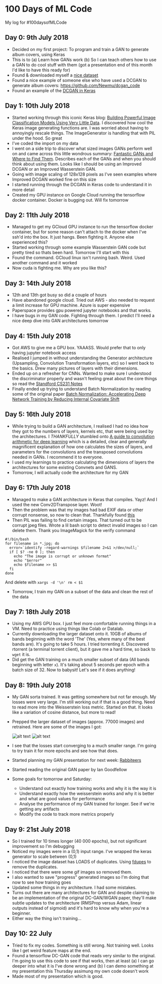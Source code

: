# 100 Days of ML Code
My log for #100daysofMLCode

## Day 0: 9th July 2018

- Decided on my first project: To program and train a GAN to generate album covers, using Keras
- This is to (a) Learn how GANs work (b) So I can teach others how to use a GAN to do cool stuff with them (got a presentation end of this month I'd like to have this ready for)
- Found & downloaded myself a [nice dataset](https://blog.archive.org/2015/05/27/experiment-with-one-million-album-covers/)
- Found a nice example of someone else who have used a DCGAN to generate album covers: https://github.com/Newmu/dcgan_code
- Found an example of the [DCGAN in Keras](https://github.com/eriklindernoren/Keras-GAN#dcgan)

## Day 1: 10th July 2018

- Started working through this iconic Keras blog: [Building Powerful Image Classification Models Using Very Little Data](https://blog.keras.io/building-powerful-image-classification-models-using-very-little-data.html). I discovered how cool the Keras image generating functions are. I was worried about having to annoyingly rescale things. The ImageGenerator is handling that with PIL under the hood. So great
- I've coded the import on my data
- I went on a side trip to discover what sized images GANs perform well on and came across this little wondrous summary: [Fantastic GANs and Where to Find Them](http://guimperarnau.com/blog/2017/03/Fantastic-GANs-and-where-to-find-them). Describes each of the GANs and when you should think about using them. Looks like I should be using an Improved DCGAN or an Improved Wasserstein GAN. 
- Going with image scaling of 128x128 pixels as I've seen examples where Improved DCGAN worked fine on this size
- I started running through the DCGAN in Keras code to understand it in more detail
- Created my GPU instance on Google Cloud running the tensorflow docker container. Docker is bugging out. Will fix tomorrow 


## Day 2: 11th July 2018

- Managed to get my GCloud GPU instance to run the tensorflow docker container, but for some reason can't attach to the docker when I've ssh'd into the box. It just hangs. Been fighting it. Anyone else experienced this?
- Started working through some example Wasserstein GAN code but pretty tired so thats been hard. Tomorrow I'll start with this 
- Found the command. GCloud linux isn't running bash. Weird. Used another command and it worked
- Now cuda is fighting me. Why are you like this?

## Day 3: 14th July 2018

- 12th and 13th got busy so did a couple of hours
- Have abandoned google cloud. Tried out AWS - also needed to request a limit increase for GPU machine. Azure is super expensive
- Paperspace provides gpu powered jupyter notebooks and that works.
- I have bugs in my GAN code. Fighting through them. I predict I'll need a nice deep dive into GAN architectures tomorrow

## Day 4: 15th July 2018

- Got AWS to give me a GPU box. YAAASS. Would prefer that to only having jupyter notebook access
- Realised I jumped in without understanding the Generator architecture (Upsampling, Convolution Transformation layers, etc) so I went back to the basics. Drew many pictures of layers with their dimensions.
- Ended up on a refresher for CNNs. Wanted to make sure I understood the discriminator properly and wasn't feeling great about the core things so read the [Standford CS231 Notes](http://cs231n.github.io/convolutional-networks/)
- Finally ended up trying to understand Batch Normalization by reading some of the original paper [Batch Normalization: Accelerating Deep Network Training by Reducing Internal Covariate Shift](https://arxiv.org/pdf/1502.03167.pdf)


## Day 5: 16th July 2018
- While trying to build a GAN architecture, I realised I had no idea how they got to the numbers of layers, kernels etc, that were being used by the architectures. I _THANKFULLY_ stumbled onto [A guide to convolution arithmetic for deep learning](https://arxiv.org/abs/1603.07285v1) which is a detailed, clear and generally magnificent explanation of how one calculates the sizes of layers, and parameters for the convolutions and the transposed convolutions needed in GANs. I recommend it to everyone.
- I used my learnings to practice calculating the dimensions of layers the architectures for some existing Convnets and GANS. 
- Tomorrow, I will actually code the architecture for my GAN

## Day 6: 17th July 2018
- Managed to make a GAN architecture in Keras that compiles. Yayz! And I used the new Conv2DTranspose layer. Woot!
- Then the problem was that my images had bad EXIF data or other corrupt nonsense, so now to clean that. Thankfully found [this](https://www.kaggle.com/c/intel-mobileodt-cervical-cancer-screening/discussion/31558)
- Then PIL was failing to find certain images. That turned out to be corrupt jpeg files. Wrote a lil bash script to detect invalid images so I can delete them. Thank you ImageMagick for the verify command
```
#!/bin/bash
for filename in *.jpg; do  
  error=`identify -regard-warnings $filename 2>&1 >/dev/null;`
  if [ $? -ne 0 ]; then
    echo "The image is corrupt or unknown format"
    echo "$error"
    echo $filename >> $1
  fi
done
```
And delete with `xargs -d '\n' rm < $1`
- Tomorrow, I train my GAN on a subset of the data and clean the rest of the data

## Day 7: 18th July 2018
- Using my AWS GPU box. I just feel more comfortable running things in a VM. Need to practice using things like Colab or Datalab.
- Currently downloading the larger dataset onto it. 10GB of albums of bands beginning with the word 'The' (Yes, where many of the best bands are). It's going to take 5 hours. I tried torrenting it. Discovered rtorrent (a terminal torrent client), but it gave me a hard time, so back to `wget` it is.
- Did get the GAN training on a much smaller subset of data (All bands beginning with letter `x`). It's taking about 5 seconds per epoch with a batch size of 32. Now to babysit! Let's see if it does anything!

## Day 8: 19th July 2018
- My GAN sorta trained. It was getting somewhere but not far enough. My losses were very large. I'm still working out if that is a good thing. Need to read more into the Weisserstein loss metric. Started on that. It looks like a variation of cosine distance, but more to read!
- Prepped the larger dataset of images (approx. 77000 images) and retrained. Here are some of the images I got:

  ![alt text](https://raw.githubusercontent.com/jaderabbit/100daysofMLCode/master/images/gan.png "GAN1")
  ![alt text](https://raw.githubusercontent.com/jaderabbit/100daysofMLCode/master/images/gan2.png "GAN2")

- I see that the losses start converging to a much smaller range. I'm going to try train it for more epochs and see how that does.
- Started planning my GAN presentation for next week: [Rabbiteers](https://www.meetup.com/Rabbiteer/events/252624998/)
- Started reading the original GAN paper by Ian Goodfellow
- Some goals for tomorrow and Saturday: 
  - Understand out exactly how training works and why it is the way it is
  - Understand exactly how the weisserstein works and why it is better and what are good values for performance
  - Analyse the performance of my GAN trained for longer. See if we're getting any artifacts
  - Modify the code to track more metrics properly

## Day 9: 21st July 2018
- So I trained for 10 times longer (40 000 epochs), but not significant improvement so I'm debugging
- Noticed my images were in a (0,1) input range. I've wrapped the keras generator to scale between (0,1)
- I noticed the image dataset has LOADS of duplicates. Using [fdupes](https://github.com/adrianlopezroche/fdupes) to remove the duplicates.   
- I noticed that there were some gif images so removed them. 
- I also wanted to save "progress" generated images so I'm doing that now to see how training goes
- Updated some things in my architecture. I had some mistakes. 
- Turns out there are many architectures for GAN and despite claiming to be an implementation of the original DC-GAN/WGAN paper, they'll make subtle updates to the architecture (RMSProp versus Adam, linear outputs instead of sigmoid) and it's hard to know why when you're a beginner. 
- Either way the thing isn't training...

## Day 10: 22 July
- Tried to fix my codes. Something is still wrong. Not training well. Looks like I get weird feature maps at the end. 
- Found a tensorflow DC-GAN code that reads very similar to the original. I'm going to use this code to see if that works, then at least (a) I can go deeper into what it is I've done wrong and (b) I can demo something at my presentation this Thursday assimung my own code doesn't work
- Made most of my presentation which is good.

